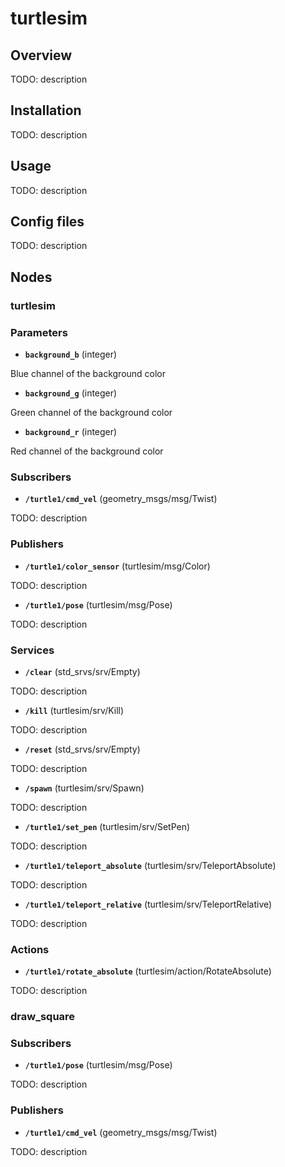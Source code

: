 # turtlesim

## Overview

TODO: description

## Installation

TODO: description

## Usage

TODO: description

## Config files

TODO: description

## Nodes

### turtlesim

### Parameters

- **`background_b`** (integer)

 Blue channel of the background color

- **`background_g`** (integer)

 Green channel of the background color

- **`background_r`** (integer)

 Red channel of the background color

### Subscribers

- **`/turtle1/cmd_vel`** (geometry_msgs/msg/Twist)

 TODO: description

### Publishers

- **`/turtle1/color_sensor`** (turtlesim/msg/Color)

 TODO: description

- **`/turtle1/pose`** (turtlesim/msg/Pose)

 TODO: description

### Services

- **`/clear`** (std_srvs/srv/Empty)

 TODO: description

- **`/kill`** (turtlesim/srv/Kill)

 TODO: description

- **`/reset`** (std_srvs/srv/Empty)

 TODO: description

- **`/spawn`** (turtlesim/srv/Spawn)

 TODO: description

- **`/turtle1/set_pen`** (turtlesim/srv/SetPen)

 TODO: description

- **`/turtle1/teleport_absolute`** (turtlesim/srv/TeleportAbsolute)

 TODO: description

- **`/turtle1/teleport_relative`** (turtlesim/srv/TeleportRelative)

 TODO: description

### Actions

- **`/turtle1/rotate_absolute`** (turtlesim/action/RotateAbsolute)

 TODO: description

### draw_square

### Subscribers

- **`/turtle1/pose`** (turtlesim/msg/Pose)

 TODO: description

### Publishers

- **`/turtle1/cmd_vel`** (geometry_msgs/msg/Twist)

 TODO: description
